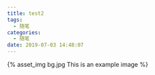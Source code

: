 ```yaml
---
title: test2
tags:
  - 随笔
categories:
  - 随笔
date: 2019-07-03 14:48:07
---
```


{% asset_img bg.jpg This is an example image %}
